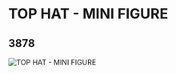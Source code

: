 # TOP HAT - MINI FIGURE
## 3878
![TOP HAT - MINI FIGURE](https://lc-www-live-s.legocdn.com/media/bricks/5/2/4105175.jpg)